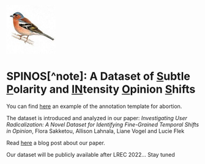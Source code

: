<img src="SPINOS.jpeg" width="128"/>

# SPINOS[^note]: A Dataset of <ins>S</ins>ubtle <ins>P</ins>olarity and <ins>IN</ins>tensity <ins>O</ins>pinion <ins>S</ins>hifts
You can find <a href="https://raw.githack.com/caisa-lab/SPINOS-dataset/main/annotation_template/annotation_template_example_abortion.html" target="_blank"> here</a> an example of the annotation template for abortion.

The dataset is introduced and analyzed in our paper: *Investigating User Radicalization: A Novel Dataset for Identifying Fine-Grained Temporal Shifts in Opinion*, Flora Sakketou, Allison Lahnala, Liane Vogel and Lucie Flek

Read <a href="https://caisa-lab.github.io/2022/04/08/LREC-spinos.html" target="_blank"> here</a> a blog post about our paper.

Our dataset will be publicly available after LREC 2022... Stay tuned
